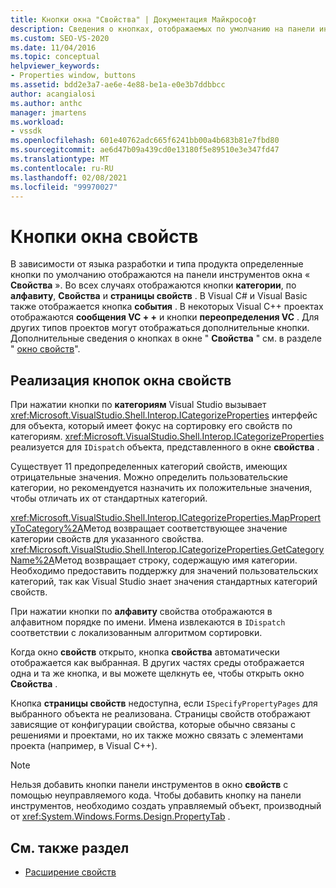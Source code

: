 ```yaml
---
title: Кнопки окна "Свойства" | Документация Майкрософт
description: Сведения о кнопках, отображаемых по умолчанию на панели инструментов для окно свойств и о реализации кнопок.
ms.custom: SEO-VS-2020
ms.date: 11/04/2016
ms.topic: conceptual
helpviewer_keywords:
- Properties window, buttons
ms.assetid: bdd2e3a7-ae6e-4e88-be1a-e0e3b7ddbbcc
author: acangialosi
ms.author: anthc
manager: jmartens
ms.workload:
- vssdk
ms.openlocfilehash: 601e40762adc665f6241bb00a4b683b81e7fbd80
ms.sourcegitcommit: ae6d47b09a439cd0e13180f5e89510e3e347fd47
ms.translationtype: MT
ms.contentlocale: ru-RU
ms.lasthandoff: 02/08/2021
ms.locfileid: "99970027"
---
```

# <a name="properties-window-buttons"></a>Кнопки окна свойств
В зависимости от языка разработки и типа продукта определенные кнопки по умолчанию отображаются на панели инструментов окна « **Свойства** ». Во всех случаях отображаются кнопки **категории**, по **алфавиту**, **Свойства** и **страницы свойств** . В Visual C# и Visual Basic также отображается кнопка **события** . В некоторых Visual C++ проектах отображаются **сообщения VC + +** и кнопки **переопределения VC** . Для других типов проектов могут отображаться дополнительные кнопки. Дополнительные сведения о кнопках в окне " **Свойства** " см. в разделе " [окно свойств](../../ide/reference/properties-window.md)".

## <a name="implementation-of-properties-window-buttons"></a>Реализация кнопок окна свойств
 При нажатии кнопки по **категориям** Visual Studio вызывает <xref:Microsoft.VisualStudio.Shell.Interop.ICategorizeProperties> интерфейс для объекта, который имеет фокус на сортировку его свойств по категориям. <xref:Microsoft.VisualStudio.Shell.Interop.ICategorizeProperties> реализуется для `IDispatch` объекта, представленного в окне **свойства** .

 Существует 11 предопределенных категорий свойств, имеющих отрицательные значения. Можно определить пользовательские категории, но рекомендуется назначить их положительные значения, чтобы отличать их от стандартных категорий.

 <xref:Microsoft.VisualStudio.Shell.Interop.ICategorizeProperties.MapPropertyToCategory%2A>Метод возвращает соответствующее значение категории свойств для указанного свойства. <xref:Microsoft.VisualStudio.Shell.Interop.ICategorizeProperties.GetCategoryName%2A>Метод возвращает строку, содержащую имя категории. Необходимо предоставить поддержку для значений пользовательских категорий, так как Visual Studio знает значения стандартных категорий свойств.

 При нажатии кнопки по **алфавиту** свойства отображаются в алфавитном порядке по имени. Имена извлекаются в `IDispatch` соответствии с локализованным алгоритмом сортировки.

 Когда окно **свойств** открыто, кнопка **свойства** автоматически отображается как выбранная. В других частях среды отображается одна и та же кнопка, и вы можете щелкнуть ее, чтобы открыть окно **Свойства** .

 Кнопка **страницы свойств** недоступна, если `ISpecifyPropertyPages` для выбранного объекта не реализована. Страницы свойств отображают зависящие от конфигурации свойства, которые обычно связаны с решениями и проектами, но их также можно связать с элементами проекта (например, в Visual C++).

> [!NOTE]
> Нельзя добавить кнопки панели инструментов в окно **свойств** с помощью неуправляемого кода. Чтобы добавить кнопку на панели инструментов, необходимо создать управляемый объект, производный от <xref:System.Windows.Forms.Design.PropertyTab> .

## <a name="see-also"></a>См. также раздел
- [Расширение свойств](../../extensibility/internals/extending-properties.md)
